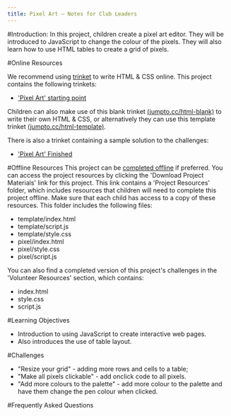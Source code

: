 ```yaml
---
title: Pixel Art — Notes for Club Leaders
---
```


#Introduction:
In this project, children create a pixel art editor. They will be introduced to JavaScript to change the colour of the pixels. They will also learn how to use HTML tables to create a grid of pixels.

#Online Resources

We recommend using [trinket](https://trinket.io/) to write HTML & CSS online. This project contains the following trinkets:

+ ['Pixel Art' starting point](https://trinket.io/html/web-pixel)

Children can also make use of this blank trinket [(jumpto.cc/html-blank)](http://jumpto.cc/html-blank) to write their own HTML & CSS, or alternatively they can use this template trinket [(jumpto.cc/html-template)](http://jumpto.cc/html-template).

There is also a trinket containing a sample solution to the challenges:

+ ['Pixel Art' Finished](https://trinket.io/html/0e102a306b)

#Offline Resources
This project can be [completed offline](../offline.html) if preferred. You can access the project resources by clicking the 'Download Project Materials' link for this project. This link contains a 'Project Resources' folder, which includes resources that children will need to complete this project offline. Make sure that each child has access to a copy of these resources. This folder includes the following files:

+ template/index.html
+ template/script.js
+ template/style.css
+ pixel/index.html
+ pixel/style.css
+ pixel/script.js


You can also find a completed version of this project's challenges in the 'Volunteer Resources' section, which contains:

+ index.html
+ style.css
+ script.js

#Learning Objectives
+ Introduction to using JavaScript to create interactive web pages. 
+ Also introduces the use of table layout. 

#Challenges
+ "Resize your grid" - adding more rows and cells to a table;
+ "Make all pixels clickable" - add onclick code to all pixels.
+ "Add more colours to the palette" - add more colour to the palette and have them change the pen colour when clicked. 

#Frequently Asked Questions

